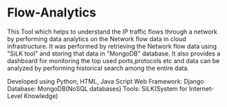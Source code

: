 # Flow-Analytics

This Tool which helps to understand the IP traffic flows through a network by performing data analytics on the Network flow data in cloud infrastructure. It was performed by retrieving the Network flow data using "SiLK tool" and storing that data in "MongoDB" database. It also provides a dashboard for monitoring the top used ports,protocols etc and data can be analyzed by performing historical search among the entire data.

Developed using Python, HTML, Java Script
Web Framework: Django
Database: MongoDB(NoSQL databases)
Tools: SiLK(System for Internet-Level Knowledge)
